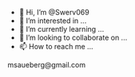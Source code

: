 - 👋 Hi, I’m @Swerv069
- 👀 I’m interested in ...
- 🌱 I’m currently learning ...
- 💞️ I’m looking to collaborate on ...
- 📫 How to reach me ...

<!---
Swerv069/Swerv069 is a ✨ special ✨ repository because its `README.md` (this file) appears on your GitHub profile.
You can click the Preview link to take a look at your changes.
--->msaueberg@gmail.com
